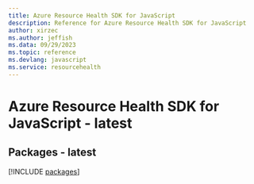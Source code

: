 ```yaml
---
title: Azure Resource Health SDK for JavaScript
description: Reference for Azure Resource Health SDK for JavaScript
author: xirzec
ms.author: jeffish
ms.data: 09/29/2023
ms.topic: reference
ms.devlang: javascript
ms.service: resourcehealth
---
```

# Azure Resource Health SDK for JavaScript - latest
## Packages - latest
[!INCLUDE [packages](resource-health-index.md)]